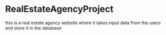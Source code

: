 # RealEstateAgencyProject

this is a real estate agency website where it takes input data from the users and store it in the database 

